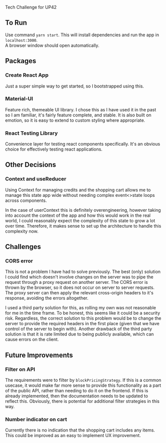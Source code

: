 Tech Challenge for UP42

## To Run

Use command `yarn start`. This will install dependencies and run the app in `localhost:3000`. \
A browser window should open automatically.

## Packages

### Create React App

Just a super simple way to get started, so I bootstrapped using this.

### Material-UI

Feature rich, themeable UI library. I chose this as I have used it in the past so I am familiar, it's fairly feature complete, and stable.
It is also built on emotion, so it is easy to extend to custom styling where appropriate.

### React Testing Library

Convenience layer for testing react components specifically. It's an obvious choice for effectively testing react applications.

## Other Decisions

### Context and useReducer

Using Context for managing credits and the shopping cart allows me to manage this state app wide without needing complex event<>state loops across components.

In the case of userContext this is definitely overengineering, however taking into account the context of the app and how this would work in the real world, I could reasonably expect the complexity of this state to grow a lot over time. Therefore, it makes sense to set up the architecture to handle this complexity now.

## Challenges

### CORS error

This is not a problem I have had to solve previously. The best (only) solution I could find which doesn't involve changes on the server was to pipe the request through a proxy request on another server. The CORS error is thrown by the browser, so it does not occur on server to server requests. The proxy server can then apply the relevant cross-origin headers to it's response, avoiding the errors altogether.

I used a third party solution for this, as rolling my own was not reasonable for me in the time frame. To be honest, this seems like it could be a security risk. Regardless, the correct solution to this problem would be to change the server to provide the required headers in the first place (given that we have control of the server to begin with). Another drawback of the third party solution is that it is rate limited due to being publicly available, which can cause errors on the client.

## Future Improvements

### Filter on API

The requirements were to filter by `blockPricingStrategy`. If this is a common usecase, it would make far more sense to provide this functionality as a part of the public API, rather than needing to do it on the frontend. If this is already implemented, then the documentation needs to be updated to reflect this. Obviously, there is potential for additional filter strategies in this way.

### Number indicator on cart

Currently there is no indication that the shopping cart includes any items. This could be improved as an easy to implement UX improvement.
